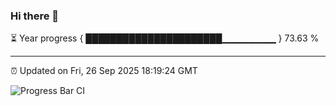 ### Hi there 👋

⏳ Year progress { ██████████████████████▁▁▁▁▁▁▁▁ } 73.63 %

---

⏰ Updated on Fri, 26 Sep 2025 18:19:24 GMT

![Progress Bar CI](https://github.com/liununu/liununu/workflows/Progress%20Bar%20CI/badge.svg)

